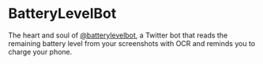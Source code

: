 # BatteryLevelBot

The heart and soul of [@batterylevelbot](https://twitter.com/batterylevelbot), a Twitter bot that reads the remaining battery level from your screenshots with OCR and reminds you to charge your phone.
